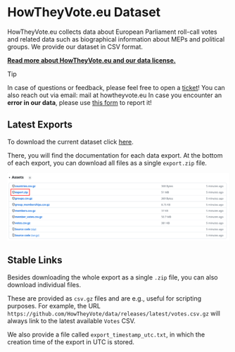 # HowTheyVote.eu Dataset

HowTheyVote.eu collects data about European Parliament roll-call votes and related data such as biographical information about MEPs and political groups. We provide our dataset in CSV format.

**[Read more about HowTheyVote.eu and our data license.](https://howtheyvote.eu/about)**

> [!TIP]
> In case of questions or feedback, please feel free to open a [ticket](https://github.com/HowTheyVote/howtheyvote/issues/new?template=Blank+issue&labels=data)!
> You can also reach out via email: mail at howtheyvote.eu
> In case you encounter an **error in our data**, please use [this form](https://tally.so/r/w2eb1M?type=Incorrect+vote+results&link=https%3A%2F%2Fhowtheyvote.eu) to report it!

## Latest Exports

To download the current dataset click [here](https://github.com/HowTheyVote/data/releases/latest).

There, you will find the documentation for each data export. At the bottom of each export, you can download all files as a single `export.zip` file.

![](img/export.png)

## Stable Links

Besides downloading the whole export as a single `.zip` file, you can also download individual files.

These are provided as `csv.gz` files and are e.g., useful for scripting purposes. For example, the URL `https://github.com/HowTheyVote/data/releases/latest/votes.csv.gz` will always link to the latest available `Votes` CSV.

We also provide a file called `export_timestamp_utc.txt`, in which the creation time of the export in UTC is stored.